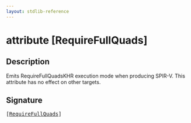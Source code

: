 ```yaml
---
layout: stdlib-reference
---
```


# attribute [RequireFullQuads]

## Description

Emits <span class='code'>RequireFullQuadsKHR</span> execution mode when producing SPIR-V.
This attribute has no effect on other targets.


## Signature

<pre>
[<a href="requirefullquads-07b">RequireFullQuads</a>]
</pre>

